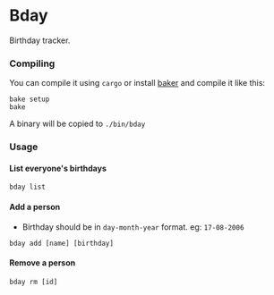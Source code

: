 # Bday

Birthday tracker.

### Compiling

You can compile it using `cargo` or install [baker](https://github.com/rv178/baker) and compile it like this:

```
bake setup
bake
```

A binary will be copied to `./bin/bday`

### Usage

#### List everyone's birthdays

```
bday list
```

#### Add a person

- Birthday should be in `day-month-year` format. eg: `17-08-2006`

```
bday add [name] [birthday]
```

#### Remove a person

```
bday rm [id]
```
